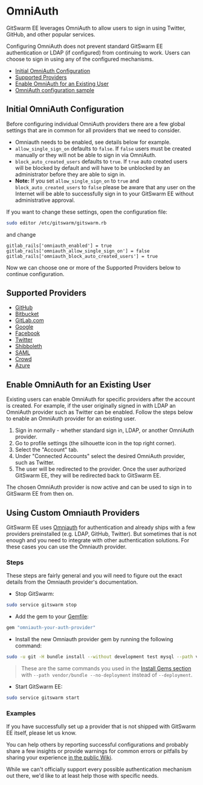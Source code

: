 # OmniAuth

GitSwarm EE leverages OmniAuth to allow users to sign in using Twitter,
GitHub, and other popular services.

Configuring OmniAuth does not prevent standard GitSwarm EE authentication
or LDAP (if configured) from continuing to work. Users can choose to sign
in using any of the configured mechanisms.

- [Initial OmniAuth Configuration](#initial-omniauth-configuration)
- [Supported Providers](#supported-providers)
- [Enable OmniAuth for an Existing User](#enable-omniauth-for-an-existing-user)
- [OmniAuth configuration sample](https://gitlab.com/gitlab-org/omnibus-gitlab/tree/master#omniauth-google-twitter-github-login)

## Initial OmniAuth Configuration

Before configuring individual OmniAuth providers there are a few global
settings that are in common for all providers that we need to consider.

- Omniauth needs to be enabled, see details below for example.
- `allow_single_sign_on` defaults to `false`. If `false` users must be
  created manually or they will not be able to sign in via OmniAuth.
- `block_auto_created_users` defaults to `true`. If `true` auto created
  users will be blocked by default and will have to be unblocked by an
  administrator before they are able to sign in.
- **Note:** If you set `allow_single_sign_on` to `true` and
  `block_auto_created_users` to `false` please be aware that any user on
  the Internet will be able to successfully sign in to your GitSwarm EE
  without administrative approval.

If you want to change these settings, open the configuration file:

```sh
sudo editor /etc/gitswarm/gitswarm.rb
```

and change

```
gitlab_rails['omniauth_enabled'] = true
gitlab_rails['omniauth_allow_single_sign_on'] = false
gitlab_rails['omniauth_block_auto_created_users'] = true
```

Now we can choose one or more of the Supported Providers below to continue
configuration.

## Supported Providers

- [GitHub](github.md)
- [Bitbucket](bitbucket.md)
- [GitLab.com](gitlab.md)
- [Google](google.md)
- [Facebook](facebook.md)
- [Twitter](twitter.md)
- [Shibboleth](shibboleth.md)
- [SAML](saml.md)
- [Crowd](crowd.md)
- [Azure](azure.md)

## Enable OmniAuth for an Existing User

Existing users can enable OmniAuth for specific providers after the account
is created. For example, if the user originally signed in with LDAP an
OmniAuth provider such as Twitter can be enabled. Follow the steps below to
enable an OmniAuth provider for an existing user.

1. Sign in normally - whether standard sign in, LDAP, or another OmniAuth
   provider.
1. Go to profile settings (the silhouette icon in the top right corner).
1. Select the "Account" tab.
1. Under "Connected Accounts" select the desired OmniAuth provider, such as
   Twitter.
1. The user will be redirected to the provider. Once the user authorized
   GitSwarm EE, they will be redirected back to GitSwarm EE.

The chosen OmniAuth provider is now active and can be used to sign in to
GitSwarm EE from then on.

## Using Custom Omniauth Providers

GitSwarm EE uses [Omniauth](http://www.omniauth.org/) for authentication
and already ships with a few providers preinstalled (e.g. LDAP, GitHub,
Twitter). But sometimes that is not enough and you need to integrate with
other authentication solutions. For these cases you can use the Omniauth
provider.

### Steps

These steps are fairly general and you will need to figure out the exact
details from the Omniauth provider's documentation.

- Stop GitSwarm:

```bash
sudo service gitswarm stop
```

- Add the gem to your [Gemfile](https://gitlab.com/gitlab-org/gitlab-ce/blob/master/Gemfile):

```bash
gem "omniauth-your-auth-provider"
```

- Install the new Omniauth provider gem by running the following command:

```bash
sudo -u git -H bundle install --without development test mysql --path vendor/bundle --no-deployment
```

  > These are the same commands you used in the [Install Gems
    section](#install-gems) with `--path vendor/bundle --no-deployment`
    instead of `--deployment`.

- Start GitSwarm EE:

```bash
sudo service gitswarm start
```

### Examples

If you have successfully set up a provider that is not shipped with
GitSwarm EE itself, please let us know.

You can help others by reporting successful configurations and probably
share a few insights or provide warnings for common errors or pitfalls by
sharing your experience [in the public
Wiki](https://github.com/gitlabhq/gitlab-public-wiki/wiki/Custom-omniauth-provider-configurations).

While we can't officially support every possible authentication mechanism
out there, we'd like to at least help those with specific needs.
